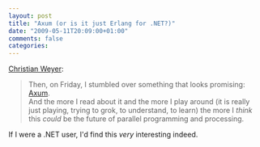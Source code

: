 ```yaml
---
layout: post
title: "Axum (or is it just Erlang for .NET?)"
date: "2009-05-11T20:09:00+01:00"
comments: false
categories: 
---
```


<p><a href="http://blogs.thinktecture.com/cweyer/archive/2009/05/11/415351.aspx">Christian Weyer</a>:</p>

<blockquote>
<p>Then, on Friday, I stumbled over something that looks promising: <a href="http://msdn.microsoft.com/en-us/devlabs/dd795202.aspx">Axum</a>.<br />And the more I read about it and the more I play around (it is really just playing, trying to grok, to understand, to learn) the more I <em>think</em> this <em>could</em> be the future of parallel programming and processing.</p>
</blockquote>

<p>If I were a .NET user, I'd find this <em>very</em> interesting indeed.</p>


